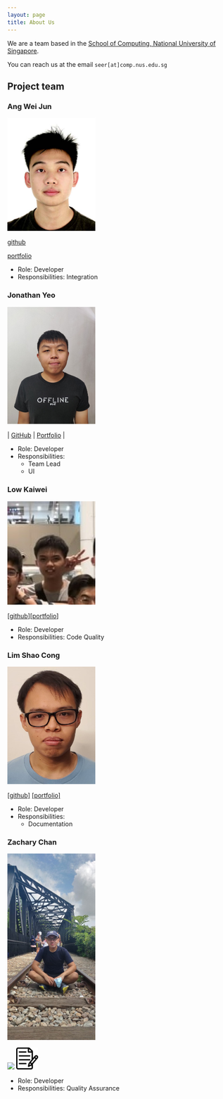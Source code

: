 ```yaml
---
layout: page
title: About Us
---
```


We are a team based in the [School of Computing, National University of Singapore](http://www.comp.nus.edu.sg).

You can reach us at the email `seer[at]comp.nus.edu.sg`

## Project team

### Ang Wei Jun

<img src="images/aweijun.png" width="200px">

[github](https://github.com/aweijun)

[portfolio](team/aweijun.md)

* Role: Developer
* Responsibilities: Integration

### Jonathan Yeo

<img src="images/jonathanhoshi.png" width="200px">

| [GitHub](http://github.com/jonathanhoshi)
| [Portfolio](team/jonathanhoshi.md) 
|

* Role: Developer
* Responsibilities: 
  * Team Lead
  * UI

### Low Kaiwei

<img src="images/Lowkaiwei98.png" width="200px">

[[github](http://github.com/lowkaiwei98)][[portfolio](team/lowkaiwei98.md)]

* Role: Developer
* Responsibilities: Code Quality

### Lim Shao Cong

<img src="images/arcornior.png" width="200px">


[[github]](http://github.com/arcornior)
[[portfolio]](team/arcornior.md)

* Role: Developer
* Responsibilities:
  * Documentation

### Zachary Chan

<img src="images/ardentsoul.png" width="200px">

[<img src="images/github-icon.png" width="50px">](https://github.com/Ardentsoul)
[<img src="images/portfolio-icon.png" width="50px">](team/ardentsoul.md)

* Role: Developer
* Responsibilities: Quality Assurance
